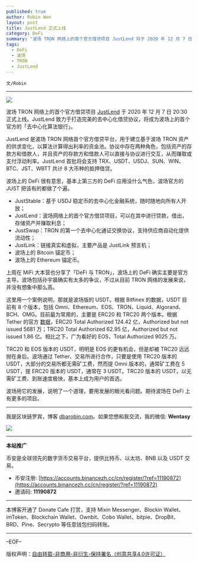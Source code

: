 ```yaml
---
published: true
author: Robin Wen
layout: post
title: JustLend 正式上线
category: DeFi
summary: "波场 TRON 网络上的首个官方借贷项目 JustLend 将于 2020 年 12 月 7 日 20:30 正式上线。JustLend 致力于打造完美的去中心化借贷协议，将成为波场上的首个官方的「去中心化算法银行」.TRC20 和 EOS 版本的 USDT，明明是 EOS 的更有机会，但是却被 TRC20 远远抛在身后。波场通过 Tether、交易所进行合作，只要是使用 TRC20 版本的 USDT，大部分的交易所都无需矿工费，然而提 Omni 版本的，通常矿工费在 5 USDT，提 ERC20 版本的 USDT，通常在 3 USDT。TRC20 版本的 USDT，以无需矿工费、到账速度极快，基本上成为用户的首选。波场用它的发展，说明了一个道理，要用发展的眼光看问题。期待波场在 DeFi 上有更多的项目。"
tags:
  - DeFi
  - 波场
  - TRON
  - JustLend
---
```


`文/Robin`

***

![](https://cdn.dbarobin.com/ayuuov1.png)

波场 TRON 网络上的首个官方借贷项目 [JustLend](https://justlend.just.network/) 于 2020 年 12 月 7 日 20:30 正式上线。JustLend 致力于打造完美的去中心化借贷协议，将成为波场上的首个官方的「去中心化算法银行」。

JustLend 是波场 TRON 网络首个官方借贷平台，用于建立基于波场 TRON 资产的供求变化，以算法计算得出利率的资金池。协议中存在两种角色，包括资产的存款方和借款人，并且资产的存款方和借款人可以直接与协议进行交互，从而赚取或支付浮动利率。JustLend 首批将会支持 TRX、USDT、USDJ、SUN、WIN、BTC、JST、WBTT 共计 8 大币种的抵押借贷。

波场上的 DeFi 很有意思，基本上第三方的 DeFi 应用没什么气色，波场官方的 JUST 把该有的都做了个遍。

* JustStable：基于 USDJ 稳定币的去中心化金融系统，随时随地向所有人开放；
* JustLend：波场网络上的首个官方借贷项目，可以在其中进行贷款，借出，存储资产并赚取利息；
* JustSwap：TRON 的第一个去中心化通证交换协议，支持供应商自动化提供流动性；
* JustLink：链接真实和虚拟，主要产品是 JustLink 预言机；
* 波场上的 Bitcoin 锚定币；
* 波场上的 Ethereum 锚定币。

上周在 MiFi 大本营也分享了「DeFi 与 TRON」，波场上的 DeFi 确实主要是官方主导。波场包括孙宇晨确实有太多的争议，不过从目前 TRON 网络的发展来说，并没有想象中那么高。

这里用一个案例说明，那就是波场版的 USDT。根据 Bitfinex 的数据，USDT 目前有 8 个版本，包括 Omni、Ethereum、EOS、TRON、Liquid、Algorand、BCH、OMG。目前最为常用的，主要是 ERC20 和 TRC20 两个版本。根据 Tether 的官方 [数据](https://wallet.tether.to/transparency)，ERC20 Total Authorized 124.42 亿，Authorized but not issued 5681 万；TRC20 Total Authorized 62.95 亿，Authorized but not issued 1.86 亿。相比之下，广为看好的 EOS，Total Authorized 9025 万。

TRC20 和 EOS 版本的 USDT，明明是 EOS 的更有机会，但是却被 TRC20 远远抛在身后。波场通过 Tether、交易所进行合作，只要是使用 TRC20 版本的 USDT，大部分的交易所都无需矿工费，然而提 Omni 版本的，通常矿工费在 5 USDT，提 ERC20 版本的 USDT，通常在 3 USDT。TRC20 版本的 USDT，以无需矿工费、到账速度极快，基本上成为用户的首选。

波场用它的发展，说明了一个道理，要用发展的眼光看问题。期待波场在 DeFi 上有更多的项目。

***

我是区块链罗宾，博客 [dbarobin.com](https://dbarobin.com/)。如果您想和我交流，我的微信: **Wentasy**

![](https://cdn.dbarobin.com/v4yywe2.png)

***

**本站推广**

币安是全球领先的数字货币交易平台，提供比特币、以太坊、BNB 以及 USDT 交易。

* 币安注册: [https://accounts.binancezh.cc/cn/register/?ref=11190872](https://accounts.binancezh.cc/cn/register/?ref=11190872)
* 邀请码: **11190872**

***

本博客开通了 Donate Cafe 打赏，支持 Mixin Messenger、Blockin Wallet、imToken、Blockchain Wallet、Ownbit、Cobo Wallet、bitpie、DropBit、BRD、Pine、Secrypto 等任意钱包扫码转账。

<center>
    <div class="--donate-button"
         data-button-id="f8b9df0d-af9a-460d-8258-d3f435445075"
    ></div>
</center>

***

–EOF–

版权声明：[自由转载-非商用-非衍生-保持署名（创意共享4.0许可证）](http://creativecommons.org/licenses/by-nc-nd/4.0/deed.zh)